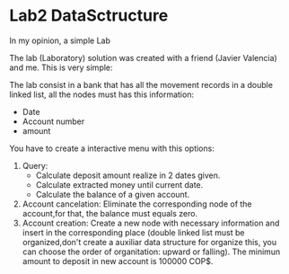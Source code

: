 # Lab2 DataSctructure
In my opinion, a simple Lab

The lab (Laboratory) solution was created with a friend (Javier Valencia) and me. This is very simple:

The lab consist in a bank that has all the movement records in a double linked list, all the nodes must has this information:

 + Date
 + Account number
 + amount
 
You have to create a interactive menu with this options:

1. Query:
   * Calculate deposit amount realize in 2 dates given.
   * Calculate extracted money until current date.
   * Calculate the balance of a given account.
2.  Account cancelation: Eliminate the corresponding node of the account,for that, the balance must equals zero.
3.  Account creation: Create a new node with necessary information and insert in the corresponding place (double linked list must be      organized,don't create a auxiliar data structure for organize this, you can choose the order of organitation: upward or falling). The minimun amount to deposit in new account is 100000 COP$.
   
